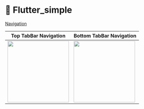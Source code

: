 # :rocket: Flutter_simple

[Navigation](https://github.com/Goolpe/flutter_simple/blob/master/lib/examples/navigation/navigation.dart)

| Top TabBar Navigation | Bottom TabBar Navigation |
| --------------------- | ------------------------ |
| <img src="https://media.giphy.com/media/Zd5YVCgsqKowWhGdn9/giphy.gif" width="200" /> | <img src="https://media.giphy.com/media/20KTI1fDfT6Z4422Vv/giphy.gif" width="200" /> |

